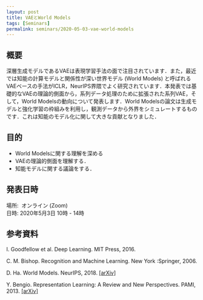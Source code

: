 ```yaml
---
layout: post
title: VAEとWorld Models
tags: [Seminars]
permalink: seminars/2020-05-03-vae-world-models
---
```


## 概要
深層生成モデルであるVAEは表現学習手法の面で注目されています．また，最近では知能の計算モデルと関係性が深い世界モデル (World Models) と呼ばれるVAEベースの手法がICLR，NeurIPS界隈でよく研究されています．本発表では基礎的なVAEの理論的側面から，系列データ処理のために拡張された系列VAE，そして，World Modelsの動向について発表します．World Modelsの論文は生成モデルと強化学習の枠組みを利用し，観測データから外界をシミュレートするものです．これは知能のモデル化に関して大きな貢献となりました．

## 目的
- World Modelsに関する理解を深める
- VAEの理論的側面を理解する．
- 知能モデルに関する議論をする．

## 発表日時
場所:  オンライン (Zoom) \
日時: 2020年5月3日 10時 - 14時

## 参考資料
I. Goodfellow et al. Deep Learning. MIT Press, 2016.

C. M. Bishop. Recognition and Machine Learning. New York :Springer, 2006.

D. Ha. World Models. NeurIPS, 2018. [[arXiv]](https://arxiv.org/abs/1803.10122)

Y. Bengio. Representation Learning: A Review and New Perspectives. PAMI, 2013. [[arXiv]](https://arxiv.org/abs/1206.5538)